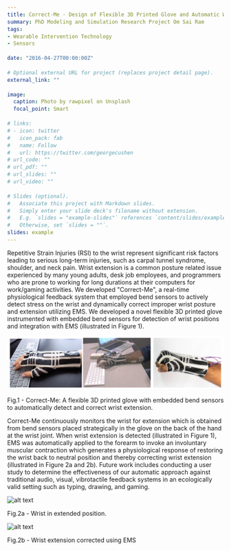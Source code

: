 ```yaml
---
title: Correct-Me - Design of Flexible 3D Printed Glove and Automatic Wrist Extension Detection and Correction System
summary: PhD Modeling and Simulation Research Project Om Sai Ram
tags:
- Wearable Intervention Technology
- Sensors

date: "2016-04-27T00:00:00Z"

# Optional external URL for project (replaces project detail page).
external_link: ""

image:
  caption: Photo by rawpixel on Unsplash
  focal_point: Smart

# links:
# - icon: twitter
#   icon_pack: fab
#   name: Follow
#   url: https://twitter.com/georgecushen
# url_code: ""
# url_pdf: ""
# url_slides: ""
# url_video: ""

# Slides (optional).
#   Associate this project with Markdown slides.
#   Simply enter your slide deck's filename without extension.
#   E.g. `slides = "example-slides"` references `content/slides/example-slides.md`.
#   Otherwise, set `slides = ""`.
slides: example
---
```

Repetitive Strain Injuries (RSI) to the wrist represent significant risk factors leading to serious long-term injuries, such as carpal tunnel syndrome, shoulder, and neck pain. Wrist extension is a common posture related issue experienced by many young adults, desk job employees, and programmers who are prone to working for long durations at their computers for work/gaming activities.  We developed "Correct-Me", a real-time physiological feedback system that employed bend sensors to actively detect stress on the wrist and dynamically correct improper wrist posture and extension utilizing EMS. We developed a novel flexible 3D printed glove instrumented with embedded bend sensors for detection of wrist positions and integration with EMS (illustrated in Figure 1). 

![alt text](Teaser.png)
<p align = "Justify">
Fig.1 - Correct-Me: A flexible 3D printed glove with embedded bend sensors to automatically detect and correct wrist extension.
</p>

Correct-Me continuously monitors the wrist for extension which is obtained from bend sensors placed strategically in the glove on the back of the hand at the wrist joint. When wrist extension is detected (illustrated in Figure 1), EMS was automatically applied to the forearm to invoke an involuntary muscular contraction which generates a physiological response of restoring the wrist back to neutral position and thereby correcting wrist extension (illustrated in Figure 2a and 2b). Future work includes conducting a user study to determine the effectiveness of our automatic approach against traditional audio, visual, vibrotactile feedback systems in an ecologically valid setting such as typing, drawing, and gaming.

![alt text](IMG_0998.png)
<p align = "Justify">
Fig.2a - Wrist in extended position.
</p>

![alt text](IMG_0996.png)
<p align = "Justify">
Fig.2b - Wrist extension corrected using EMS
</p>


